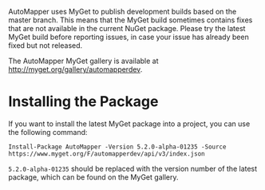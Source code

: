 AutoMapper uses MyGet to publish development builds based on the master branch. This means that the MyGet build sometimes contains fixes that are not available in the current NuGet package. Please try the latest MyGet build before reporting issues, in case your issue has already been fixed but not released.

The AutoMapper MyGet gallery is available at http://myget.org/gallery/automapperdev.

# Installing the Package
If you want to install the latest MyGet package into a project, you can use the following command:

```
Install-Package AutoMapper -Version 5.2.0-alpha-01235 -Source https://www.myget.org/F/automapperdev/api/v3/index.json
```

`5.2.0-alpha-01235` should be replaced with the version number of the latest package, which can be found on the MyGet gallery.
